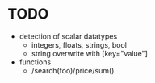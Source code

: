 # TODO

* detection of scalar datatypes
  * integers, floats, strings, bool
  * string overwrite with [key="value"]
* functions
  * /search(foo)/price/sum()
